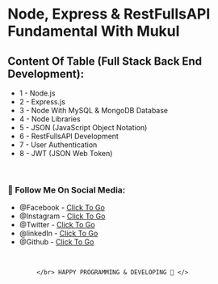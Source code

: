 # Node, Express & RestFullsAPI Fundamental With Mukul

## Content Of Table (Full Stack Back End Development):

- 1 - Node.js
- 2 - Express.js
- 3 - Node With MySQL & MongoDB Database
- 4 - Node Libraries
- 5 - JSON (JavaScript Object Notation)
- 6 - RestFullsAPI Development
- 7 - User Authentication
- 8 - JWT (JSON Web Token)

<br />

### 🔰 Follow Me On Social Media:

- @Facebook - [Click To Go][facebook]
- @Instagram - [Click To Go][instagram]
- @Twitter - [Click To Go][twitter]
- @linkedIn - [Click To Go][linkedin]
- @Github - [Click To Go][github]

<br />

            </br> HAPPY PROGRAMMING & DEVELOPING 🤣 </>

<!-- my social site link -->

[facebook]: https://www.faceook.com/SamiurRahmanMukul
[instagram]: https://www.instagram.com/samiur_rahman_mukul
[twitter]: https://www.twitter.com/SamiurRahMukul
[linkedin]: https://www.linkedin.com/in/SamiurRahmanMukul
[github]: https://www.github.com/SamiurRahmanMukul
